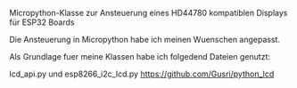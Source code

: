 Micropython-Klasse zur Ansteuerung eines HD44780 kompatiblen Displays für ESP32 Boards

Die Ansteuerung in Micropython habe ich meinen Wuenschen angepasst.

Als Grundlage fuer meine Klassen habe ich folgedend Dateien genutzt:

  lcd_api.py und esp8266_i2c_lcd.py
  https://github.com/Gusri/python_lcd 


